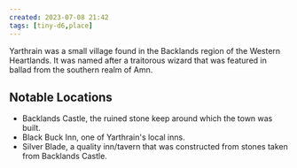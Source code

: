 ```yaml
---
created: 2023-07-08 21:42
tags: [tiny-d6,place]
---
```

Yarthrain was a small village found in the Backlands region of the Western Heartlands. It was named after a traitorous wizard that was featured in ballad from the southern realm of Amn.

## Notable Locations
- Backlands Castle, the ruined stone keep around which the town was built.
- Black Buck Inn, one of Yarthrain's local inns.
- Silver Blade, a quality inn/tavern that was constructed from stones taken from Backlands Castle.
